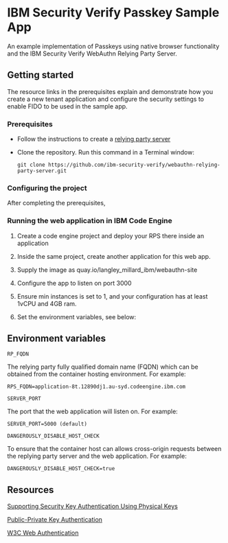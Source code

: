 # IBM Security Verify Passkey Sample App

An example implementation of Passkeys using native browser functionality and the IBM Security Verify WebAuthn Relying Party Server.

## Getting started

The resource links in the prerequisites explain and demonstrate how you create a new tenant application and configure the security settings to enable FIDO to be used in the sample app.

### Prerequisites

- Follow the instructions to create a [relying party server](https://github.com/ibm-security-verify/webauthn-relying-party-server-swift/blob/main/README.md)

- Clone the repository. Run this command in a Terminal window:

  ```
  git clone https://github.com/ibm-security-verify/webauthn-relying-party-server.git
  ```
### Configuring the project

After completing the prerequisites, 


### Running the web application in IBM Code Engine

1. Create a code engine project and deploy your RPS there inside an application

2. Inside the same project, create another application for this web app.

3. Supply the image as quay.io/langley_millard_ibm/webauthn-site

4. Configure the app to listen on port 3000

5. Ensure min instances is set to 1, and your configuration has at least 1vCPU and 4GB ram.
6. Set the environment variables, see below:

## Environment variables
`RP_FQDN`

The relying party fully qualified domain name (FQDN) which can be obtained from the container hosting environment. For example:

```
RPS_FQDN=application-8t.12890dj1.au-syd.codeengine.ibm.com
```

`SERVER_PORT`

The port that the web application will listen on. For example:

```
SERVER_PORT=5000 (default)
```

`DANGEROUSLY_DISABLE_HOST_CHECK`

To ensure that the container host can allows cross-origin requests between the replying party server and the web application. For example:

```
DANGEROUSLY_DISABLE_HOST_CHECK=true
```

## Resources
[Supporting Security Key Authentication Using Physical Keys](https://developer.apple.com/documentation/authenticationservices/public-private_key_authentication/supporting_security_key_authentication_using_physical_keys)

[Public-Private Key Authentication](
https://developer.apple.com/documentation/authenticationservices/public-private_key_authentication)

[W3C Web Authentication](https://www.w3.org/TR/webauthn-2/)
